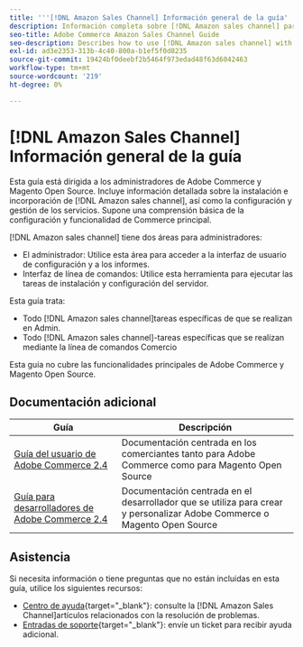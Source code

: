 ```yaml
---
title: '''[!DNL Amazon Sales Channel] Información general de la guía'
description: Información completa sobre [!DNL Amazon sales channel] para administradores de Adobe Commerce y Magento Open Source, incluida la instalación y la integración
seo-title: Adobe Commerce Amazon Sales Channel Guide
seo-description: Describes how to use [!DNL Amazon sales channel] with Adobe Commerce or Magento Open Source.
exl-id: ad3e2353-313b-4c40-800a-b1ef5f0d8235
source-git-commit: 19424bf0deebf2b5464f973edad48f63d6042463
workflow-type: tm+mt
source-wordcount: '219'
ht-degree: 0%

---
```


# [!DNL Amazon Sales Channel] Información general de la guía

Esta guía está dirigida a los administradores de Adobe Commerce y Magento Open Source. Incluye información detallada sobre la instalación e incorporación de [!DNL Amazon sales channel], así como la configuración y gestión de los servicios. Supone una comprensión básica de la configuración y funcionalidad de Commerce principal.

[!DNL Amazon sales channel] tiene dos áreas para administradores:

* El administrador: Utilice esta área para acceder a la interfaz de usuario de configuración y a los informes.
* Interfaz de línea de comandos: Utilice esta herramienta para ejecutar las tareas de instalación y configuración del servidor.

Esta guía trata:

* Todo [!DNL Amazon sales channel]tareas específicas de que se realizan en Admin.
* Todo [!DNL Amazon sales channel]-tareas específicas que se realizan mediante la línea de comandos Comercio

Esta guía no cubre las funcionalidades principales de Adobe Commerce y Magento Open Source.

## Documentación adicional

| Guía | Descripción |
|------ | ----------- |
| [Guía del usuario de Adobe Commerce 2.4](https://docs.magento.com/user-guide/) | Documentación centrada en los comerciantes tanto para Adobe Commerce como para Magento Open Source |
| [Guía para desarrolladores de Adobe Commerce 2.4](https://devdocs.magento.com/) | Documentación centrada en el desarrollador que se utiliza para crear y personalizar Adobe Commerce o Magento Open Source |

## Asistencia

Si necesita información o tiene preguntas que no están incluidas en esta guía, utilice los siguientes recursos:

* [Centro de ayuda](https://support.magento.com/hc/en-us){target=&quot;_blank&quot;}: consulte la [!DNL Amazon Sales Channel]artículos relacionados con la resolución de problemas.
* [Entradas de soporte](https://support.magento.com/hc/en-us/articles/360000913794#submit-ticket){target=&quot;_blank&quot;}: envíe un ticket para recibir ayuda adicional.
